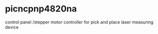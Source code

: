 # picncpnp4820na
control panel /stepper motor controller for pick and place laser measuring device 

